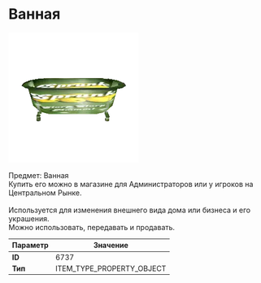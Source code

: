 # Ванная

![Item Image](../img/6737.webp?raw=true)

Предмет: Ванная<br>Купить его можно в магазине для Администраторов или у игроков на Центральном Рынке.<br><br>Используется для изменения внешнего вида дома или бизнеса и его украшения.<br>Можно использовать, передавать и продавать.


| Параметр | Значение |
|----------|----------|
| **ID** | 6737 |
| **Тип** | ITEM_TYPE_PROPERTY_OBJECT |


